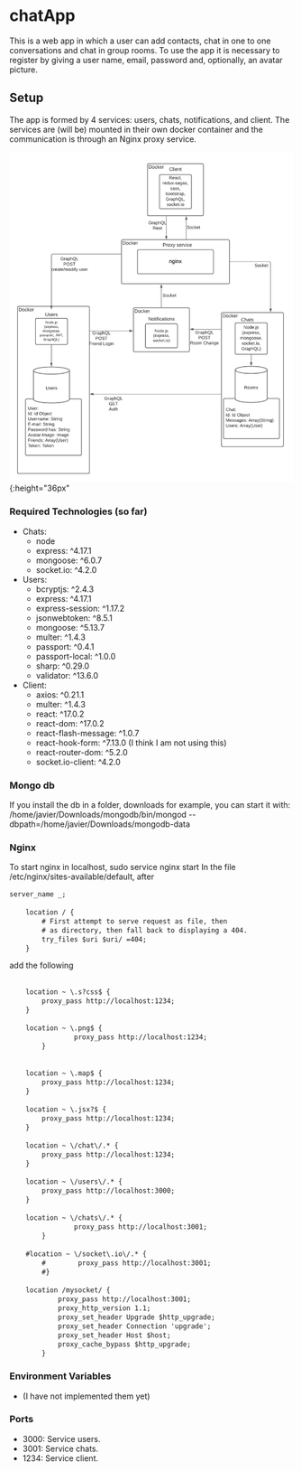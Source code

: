 # chatApp
This is a web app in which a user can add contacts, chat in one to one conversations and chat in group rooms. To use the app it is necessary to register by giving a user name,  email, password and, optionally, an avatar picture.
## Setup
The app is formed by 4 services:  users, chats, notifications, and client. The services are (will be) mounted in their own docker container and the communication is through an Nginx proxy service. 

![Diagram](./chatAV1.png) {:height="36px"
### Required Technologies (so far)
* Chats:
	- node
	- express: ^4.17.1
	- mongoose: ^6.0.7
	- socket.io: ^4.2.0
* Users:
	- bcryptjs: ^2.4.3
	- express: ^4.17.1
	- express-session: ^1.17.2
	- jsonwebtoken: ^8.5.1
	- mongoose: ^5.13.7
	- multer: ^1.4.3
	- passport: ^0.4.1
	- passport-local: ^1.0.0
	- sharp: ^0.29.0
	- validator: ^13.6.0
* Client:
	-	axios: ^0.21.1
	-	multer: ^1.4.3
	-	react: ^17.0.2
	-	react-dom: ^17.0.2
	-	react-flash-message: ^1.0.7
	-	react-hook-form: ^7.13.0 (I think I am not using this)
	-	react-router-dom: ^5.2.0
	-	socket.io-client: ^4.2.0

### Mongo db
If you install the db in a folder, downloads for example, you can start it with:
/home/javier/Downloads/mongodb/bin/mongod --dbpath=/home/javier/Downloads/mongodb-data

### Nginx
To start nginx in localhost,  sudo service nginx start
In the file /etc/nginx/sites-available/default, after 
```
server_name _;

	location / {
		# First attempt to serve request as file, then
		# as directory, then fall back to displaying a 404.
		try_files $uri $uri/ =404;
	}
```
add the following

```

	location ~ \.s?css$ {
		proxy_pass http://localhost:1234;
	}

	location ~ \.png$ {
                proxy_pass http://localhost:1234;
        }


	location ~ \.map$ {
		proxy_pass http://localhost:1234;
	}

	location ~ \.jsx?$ {
		proxy_pass http://localhost:1234;
	}
	
	location ~ \/chat\/.* {
		proxy_pass http://localhost:1234;
	}

	location ~ \/users\/.* {
		proxy_pass http://localhost:3000;
	}

	location ~ \/chats\/.* {
                proxy_pass http://localhost:3001;
        }

	#location ~ \/socket\.io\/.* {
        #        proxy_pass http://localhost:3001;
        #}

	location /mysocket/ {
     		proxy_pass http://localhost:3001; 
      		proxy_http_version 1.1;
      		proxy_set_header Upgrade $http_upgrade;
      		proxy_set_header Connection 'upgrade';
      		proxy_set_header Host $host;
      		proxy_cache_bypass $http_upgrade;
    	} 

```

### Environment Variables
- (I have not implemented them yet)

 ### Ports
 - 3000: Service users.
 - 3001: Service chats.
 - 1234: Service client.